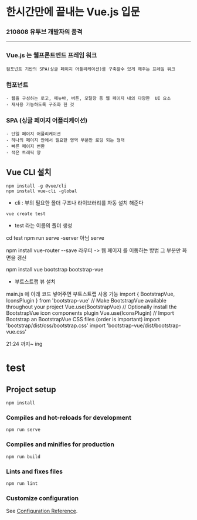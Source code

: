 # 한시간만에 끝내는 Vue.js 입문
### 210808 유투브 개발자의 품격
---

### Vue.js 는 웹프론트엔드 프레임 워크 
```
컴포넌트 기반의 SPA(싱글 페이지 어플리케이션)를 구축할수 있게 해주는 프레임 워크
```

### 컴포넌트
```
- 웹을 구성하는 로고, 메뉴바, 버튼, 모달창 등 웹 페이지 내의 다양한  UI 요소
- 재사용 가능하도록 구조화 한 것
```

### SPA (싱글 페이지 어플리케이션)
```
- 단일 페이지 어플리케이션
- 하나의 페이지 안에서 필요한 영역 부분만 로딩 되는 형태
- 빠른 페이지 변환
- 적은 트래픽 양
```

## Vue CLI 설치
```
npm install -g @vue/cli
npm install vue-cli -global
```
- cli : 뷰의 필요한 폴더 구조나 라이브러리를 자동 설치 해준다
```
vue create test
```
- test 라는 이름의 폴더 생성


cd test
npm run serve 
-server 아님 serve


npm install vue-router --save
라우터 -> 웹 페이지 를 이동하는 방법
	그 부분만 화면을 갱신

npm install vue bootstrap bootstrap-vue
- 부트스트랩 뷰 설치

main.js 에 아래 코드 넣어주면 부트스트랩 사용 가능
import { BootstrapVue, IconsPlugin } from 'bootstrap-vue'
// Make BootstrapVue available throughout your project
Vue.use(BootstrapVue)
// Optionally install the BootstrapVue icon components plugin
Vue.use(IconsPlugin)
// Import Bootstrap an BootstrapVue CSS files (order is important)
import 'bootstrap/dist/css/bootstrap.css'
import 'bootstrap-vue/dist/bootstrap-vue.css'


21:24 까지~ ing











# test

## Project setup
```
npm install
```

### Compiles and hot-reloads for development
```
npm run serve
```

### Compiles and minifies for production
```
npm run build
```

### Lints and fixes files
```
npm run lint
```

### Customize configuration
See [Configuration Reference](https://cli.vuejs.org/config/).
